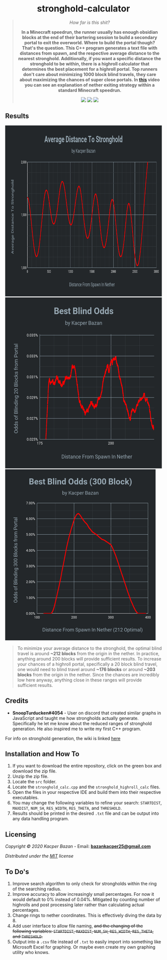 <div align="center">
  <h1>stronghold-calculator</h1>
	<blockquote>
		<p><i>How far is this shit?</i></p>
		<p><b>In a Minecraft speedrun, the runner usually has enough obsidian blocks at the end of their bartering session to build a secondary portal to exit the overworld. Where to build the portal though? That's the question. This C++ program generates a text file with distances from spawn, and the respective average distance to the nearest stronghold. Additionally, if you want a specific distance the stronghold to be within, there is a highroll calculator that determines the best placement for a highroll portal. Top runners don't care about minimizing 1000 block blind travels, they care about maximizing the chances of super close portals. In <a href="https://www.youtube.com/watch?v=12efBB7SW9c&t=61s">this</a> video you can see an explanation of nether exiting strategy within a standard Minecraft speedrun. </b></p>
		<img src=https://img.shields.io/badge/Build-Working-brightgreen> <img src=https://img.shields.io/badge/License-MIT-yellow>
		<img src=https://img.shields.io/badge/Progress-Complete-brightgreen>
	</blockquote>
</div>

## Results
<img src="https://github.com/KacperBazan/stronghold-calculator/blob/main/img/Average%20Distance%20To%20Stronghold.png" height="550">
<img src="https://github.com/KacperBazan/stronghold-calculator/blob/main/img/Best%20Blind%20Odds%20(2).png" height="550">
<img src="https://github.com/KacperBazan/stronghold-calculator/blob/main/img/Best%20Blind%20Odds%20(300%20Block).png" height="550">

> To minimize your average distance to the stronghold, the optimal blind travel is around **~212 blocks** from the origin in the nether. In practice, anything around 200 blocks will provide sufficient results.
> To increase your chances of a highroll portal, specifically a 20 block blind travel, one would need to blind travel around **~176 blocks** or around **~203 blocks** from the origin in the nether. Since the chances are incredibly low here anyway, anything close in these ranges will provide sufficient results.

## Credits
- **SnoopTurducken#4054** - User on discord that created similar graphs in JavaScript and taught me how strongholds actually generate. Specifically he let me know about the reduced ranges of stronghold generation. He also inspired me to write my first C++ program.

For info on stronghold generation, the wiki is linked [here](https://minecraft.gamepedia.com/Stronghold)

## Installation and How To
1. If you want to download the entire repository, click on the green box and download the zip file.
2. Unzip the zip file.
3. Locate the `src` folder.
4. Locate the `stronghold_calc.cpp` and the `stronghold_highroll_calc` files.
5. Open the files in your respective IDE and build them into their respective executables.
6. You may change the following variables to refine your search: `STARTDIST`, `MAXDIST`, `NUM_SH`, `RES_WIDTH`, `RES_THETA`, and `THRESHOLD`.
7. Results should be printed in the desired `.txt` file and can be output into any data handling program.

## Licensing
*Copyright © 2020 Kacper Bazan* - Email: **bazankacper25@gmail.com**

*Distributed under the [MIT](https://github.com/KacperBazan/stronghold-calculator/blob/main/LICENSE) license*

## To Do's
1. Improve search algorithm to only check for strongholds within the ring of the searching radius.
2. Improve accuracy to allow increasingly small percentages. For now it would default to 0% instead of 0.04%. Mitigated by counting number of highrolls and post processing later rather than calculating actual percentages.
3. Change rings to nether coordinates. This is effectively diving the data by 8.
4. Add user interface to allow file naming, ~~and the changing of the following variables: `STARTDIST`, `MAXDIST`, `NUM_SH`, `RES_WIDTH`, `RES_THETA`, and `THRESHOLD`.~~
5. Output into a `.csv` file instead of `.txt` to easily import into something like Microsoft Excel for graphing. Or maybe even create my own graphing utility who knows.
